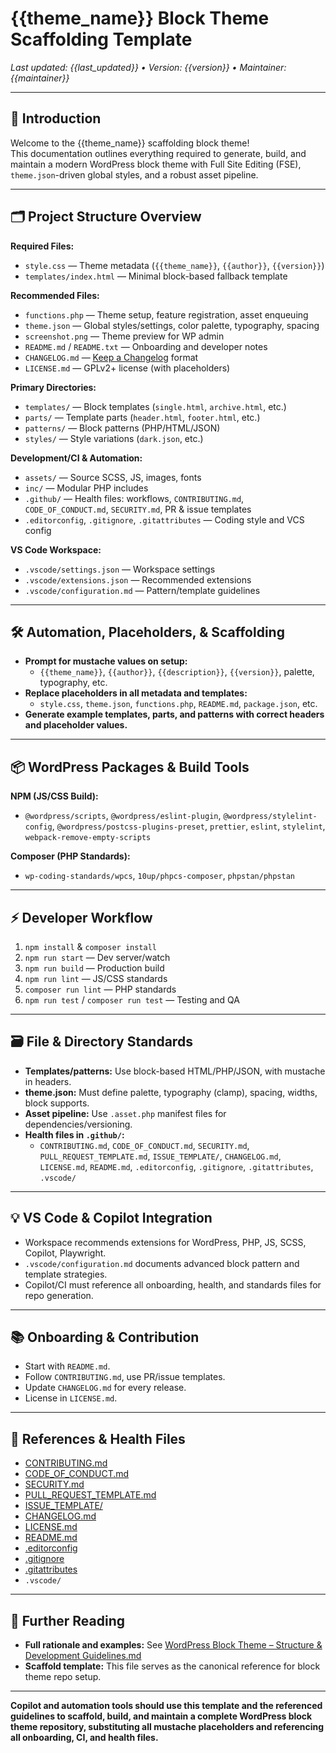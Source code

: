 # {{theme_name}} Block Theme Scaffolding Template

_Last updated: {{last_updated}} • Version: {{version}} • Maintainer: {{maintainer}}_

---

## 🚀 Introduction

Welcome to the {{theme_name}} scaffolding block theme!  
This documentation outlines everything required to generate, build, and maintain a modern WordPress block theme with Full Site Editing (FSE), `theme.json`-driven global styles, and a robust asset pipeline.

---

## 🗂️ Project Structure Overview

**Required Files:**
- `style.css` — Theme metadata (`{{theme_name}}`, `{{author}}`, `{{version}}`)
- `templates/index.html` — Minimal block-based fallback template

**Recommended Files:**
- `functions.php` — Theme setup, feature registration, asset enqueuing
- `theme.json` — Global styles/settings, color palette, typography, spacing
- `screenshot.png` — Theme preview for WP admin
- `README.md` / `README.txt` — Onboarding and developer notes
- `CHANGELOG.md` — [Keep a Changelog](https://keepachangelog.com/en/1.0.0/) format
- `LICENSE.md` — GPLv2+ license (with placeholders)

**Primary Directories:**
- `templates/` — Block templates (`single.html`, `archive.html`, etc.)
- `parts/` — Template parts (`header.html`, `footer.html`, etc.)
- `patterns/` — Block patterns (PHP/HTML/JSON)
- `styles/` — Style variations (`dark.json`, etc.)

**Development/CI & Automation:**
- `assets/` — Source SCSS, JS, images, fonts
- `inc/` — Modular PHP includes
- `.github/` — Health files: workflows, `CONTRIBUTING.md`, `CODE_OF_CONDUCT.md`, `SECURITY.md`, PR & issue templates
- `.editorconfig`, `.gitignore`, `.gitattributes` — Coding style and VCS config

**VS Code Workspace:**
- `.vscode/settings.json` — Workspace settings
- `.vscode/extensions.json` — Recommended extensions
- `.vscode/configuration.md` — Pattern/template guidelines

---

## 🛠️ Automation, Placeholders, & Scaffolding

- **Prompt for mustache values on setup:**  
  - `{{theme_name}}`, `{{author}}`, `{{description}}`, `{{version}}`, palette, typography, etc.
- **Replace placeholders in all metadata and templates:**  
  - `style.css`, `theme.json`, `functions.php`, `README.md`, `package.json`, etc.
- **Generate example templates, parts, and patterns with correct headers and placeholder values.**

---

## 📦 WordPress Packages & Build Tools

**NPM (JS/CSS Build):**
- `@wordpress/scripts`, `@wordpress/eslint-plugin`, `@wordpress/stylelint-config`, `@wordpress/postcss-plugins-preset`, `prettier`, `eslint`, `stylelint`, `webpack-remove-empty-scripts`

**Composer (PHP Standards):**
- `wp-coding-standards/wpcs`, `10up/phpcs-composer`, `phpstan/phpstan`

---

## ⚡ Developer Workflow

1. `npm install` & `composer install`
2. `npm run start` — Dev server/watch
3. `npm run build` — Production build
4. `npm run lint` — JS/CSS standards
5. `composer run lint` — PHP standards
6. `npm run test` / `composer run test` — Testing and QA

---

## 🗃️ File & Directory Standards

- **Templates/patterns:** Use block-based HTML/PHP/JSON, with mustache in headers.
- **theme.json:** Must define palette, typography (clamp), spacing, widths, block supports.
- **Asset pipeline:** Use `.asset.php` manifest files for dependencies/versioning.
- **Health files in `.github/`:**
  - `CONTRIBUTING.md`, `CODE_OF_CONDUCT.md`, `SECURITY.md`, `PULL_REQUEST_TEMPLATE.md`, `ISSUE_TEMPLATE/`, `CHANGELOG.md`, `LICENSE.md`, `README.md`, `.editorconfig`, `.gitignore`, `.gitattributes`, `.vscode/`

---

## 💡 VS Code & Copilot Integration

- Workspace recommends extensions for WordPress, PHP, JS, SCSS, Copilot, Playwright.
- `.vscode/configuration.md` documents advanced block pattern and template strategies.
- Copilot/CI must reference all onboarding, health, and standards files for repo generation.

---

## 📚 Onboarding & Contribution

- Start with `README.md`.
- Follow `CONTRIBUTING.md`, use PR/issue templates.
- Update `CHANGELOG.md` for every release.
- License in `LICENSE.md`.

---

## 🔗 References & Health Files

- [CONTRIBUTING.md](.github/CONTRIBUTING.md)
- [CODE_OF_CONDUCT.md](.github/CODE_OF_CONDUCT.md)
- [SECURITY.md](.github/SECURITY.md)
- [PULL_REQUEST_TEMPLATE.md](.github/PULL_REQUEST_TEMPLATE.md)
- [ISSUE_TEMPLATE/](.github/ISSUE_TEMPLATE/)
- [CHANGELOG.md](CHANGELOG.md)
- [LICENSE.md](LICENSE.md)
- [README.md](README.md)
- [.editorconfig](.editorconfig)
- [.gitignore](.gitignore)
- [.gitattributes](.gitattributes)
- `.vscode/`

---

## 📑 Further Reading

- **Full rationale and examples:** See [WordPress Block Theme – Structure & Development Guidelines.md](../WordPress%20Block%20Theme%20–%20Structure%20%26%20Development%20Guidelines.md)
- **Scaffold template:** This file serves as the canonical reference for block theme repo setup.

---

**Copilot and automation tools should use this template and the referenced guidelines to scaffold, build, and maintain a complete WordPress block theme repository, substituting all mustache placeholders and referencing all onboarding, CI, and health files.**

